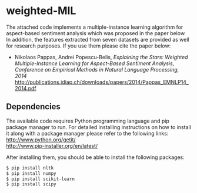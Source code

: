 weighted-MIL
======================
The attached code implements a multiple-instance learning algorithm for aspect-based 
sentiment analysis which was proposed in the paper below. In addition, the features 
extracted from seven datasets are provided as well for research purposes. If you use 
them please cite the paper below:

<ul><li>Nikolaos Pappas, Andrei Popescu-Belis, <i>Explaining the Stars: Weighted Multiple-Instance Learning for Aspect-Based Sentiment Analysis, Conference on Empirical Methods in Natural Language Processing, 2014</i>
<br /> <a href="http://publications.idiap.ch/downloads/papers/2014/Pappas_EMNLP14_2014.pdf" target="_blank">http://publications.idiap.ch/downloads/papers/2014/Pappas_EMNLP14_2014.pdf</a>
</li></ul>

Dependencies
------------
The available code requires Python programming language and pip package manager to run. 
For detailed installing instructions on how to install it along with a package manager 
please refer to the following links: <br />
http://www.python.org/getit/ <br />
http://www.pip-installer.org/en/latest/

After installing them, you should be able to install the following packages: <br />
```bash
$ pip install nltk  
$ pip install numpy 
$ pip install scikit-learn
$ pip install scipy
```
